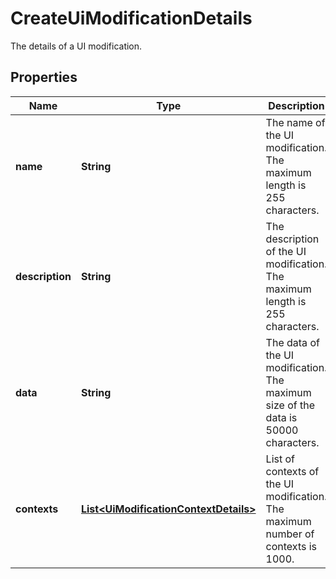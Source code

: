 

# CreateUiModificationDetails

The details of a UI modification.

## Properties

| Name | Type | Description | Notes |
|------------ | ------------- | ------------- | -------------|
|**name** | **String** | The name of the UI modification. The maximum length is 255 characters. |  |
|**description** | **String** | The description of the UI modification. The maximum length is 255 characters. |  [optional] |
|**data** | **String** | The data of the UI modification. The maximum size of the data is 50000 characters. |  [optional] |
|**contexts** | [**List&lt;UiModificationContextDetails&gt;**](UiModificationContextDetails.md) | List of contexts of the UI modification. The maximum number of contexts is 1000. |  [optional] |




